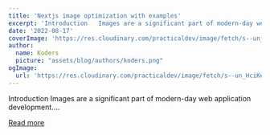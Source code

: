```yaml
---
title: 'Nextjs image optimization with examples'
excerpt: 'Introduction   Images are a significant part of modern-day web application development....'
date: '2022-08-17'
coverImage: 'https://res.cloudinary.com/practicaldev/image/fetch/s--un_HciKe--/c_imagga_scale,f_auto,fl_progressive,h_420,q_auto,w_1000/https://dev-to-uploads.s3.amazonaws.com/uploads/articles/d832qaiy8z2ez9hwnrix.png'
author:
  name: Koders
  picture: "assets/blog/authors/koders.png"
ogImage:
  url: 'https://res.cloudinary.com/practicaldev/image/fetch/s--un_HciKe--/c_imagga_scale,f_auto,fl_progressive,h_420,q_auto,w_1000/https://dev-to-uploads.s3.amazonaws.com/uploads/articles/d832qaiy8z2ez9hwnrix.png'
---
```


Introduction   Images are a significant part of modern-day web application development....

[Read more](https://dev.to/pankod/nextjs-image-optimization-with-examples-1g73)
